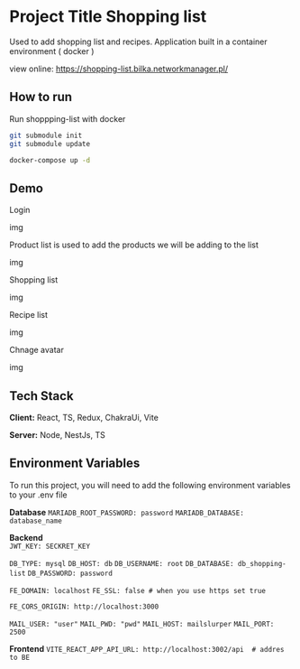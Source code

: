 
# Project Title Shopping list

Used to add shopping list and recipes.
Application built in a container environment ( docker )

view online: https://shopping-list.bilka.networkmanager.pl/


## How to run

Run shoppping-list with docker

```bash
git submodule init
git submodule update

docker-compose up -d
```
    
## Demo

Login

img

Product list is used to add the products we will be adding to the list

img

Shopping list

img


Recipe list

img

Chnage avatar

img


## Tech Stack

**Client:** React, TS, Redux, ChakraUi, Vite

**Server:** Node, NestJs, TS


## Environment Variables

To run this project, you will need to add the following environment variables to your .env file

**Database**
`MARIADB_ROOT_PASSWORD: password`
`MARIADB_DATABASE: database_name`

**Backend**      
`JWT_KEY: SECKRET_KEY`

`DB_TYPE: mysql`
`DB_HOST: db`
`DB_USERNAME: root`
`DB_DATABASE: db_shopping-list`
`DB_PASSWORD: password`

`FE_DOMAIN: localhost`
`FE_SSL: false # when you use https set true`

`FE_CORS_ORIGIN: http://localhost:3000`

`MAIL_USER: "user"`
`MAIL_PWD: "pwd"`
`MAIL_HOST: mailslurper`
`MAIL_PORT: 2500`

**Frontend**
`VITE_REACT_APP_API_URL: http://localhost:3002/api  # addres to BE`